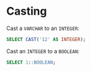 # Casting

Cast a `VARCHAR` to an `INTEGER`:

```sql
SELECT CAST('12' AS INTEGER);
```

Cast an `INTEGER` to a `BOOLEAN`:

```sql
SELECT 1::BOOLEAN;
```
